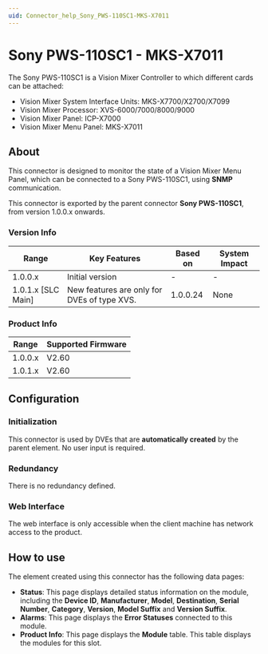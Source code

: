 ```yaml
---
uid: Connector_help_Sony_PWS-110SC1-MKS-X7011
---
```


# Sony PWS-110SC1 - MKS-X7011

The Sony PWS-110SC1 is a Vision Mixer Controller to which different cards can be attached:

- Vision Mixer System Interface Units: MKS-X7700/X2700/X7099
- Vision Mixer Processor: XVS-6000/7000/8000/9000
- Vision Mixer Panel: ICP-X7000
- Vision Mixer Menu Panel: MKS-X7011

## About

This connector is designed to monitor the state of a Vision Mixer Menu Panel, which can be connected to a Sony PWS-110SC1, using **SNMP** communication.

This connector is exported by the parent connector **Sony PWS-110SC1**, from version 1.0.0.x onwards.

### Version Info

| Range              | Key Features                              | Based on   | System Impact   |
|----------------------|---------------------------------------------|--------------|-------------------|
| 1.0.0.x              | Initial version                             | -            | -                 |
| 1.0.1.x [SLC Main]   | New features are only for DVEs of type XVS. | 1.0.0.24     | None              |

### Product Info

| Range     | Supported Firmware     |
|-----------|------------------------|
| 1.0.0.x   | V2.60                  |
| 1.0.1.x   | V2.60                  |

## Configuration

### Initialization

This connector is used by DVEs that are **automatically created** by the parent element. No user input is required.

### Redundancy

There is no redundancy defined.

### Web Interface

The web interface is only accessible when the client machine has network access to the product.

## How to use

The element created using this connector has the following data pages:

- **Status**: This page displays detailed status information on the module, including the **Device ID**, **Manufacturer**, **Model**, **Destination**, **Serial Number**, **Category**, **Version**, **Model Suffix** and **Version Suffix**.
- **Alarms**: This page displays the **Error Statuses** connected to this module.
- **Product Info**: This page displays the **Module** table. This table displays the modules for this slot.
